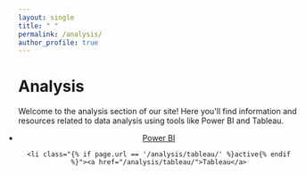 ```yaml
---
layout: single
title: " "
permalink: /analysis/
author_profile: true
---
```

# Analysis

Welcome to the analysis section of our site! Here you'll find information and resources related to data analysis using tools like Power BI and Tableau.

 <div class="container">
  <ul class="nav nav-pills">
    <li class="{% if page.url == '/analysis/power/' %}active{% endif %}"><a href="/analysis/power/">Power BI</a>
   </li>
    
    <li class="{% if page.url == '/analysis/tableau/' %}active{% endif %}"><a href="/analysis/tableau/">Tableau</a>
   </li>
   
  </ul>
</div> 
<style>
  .nav-pills {
    display: inline-block;
    margin: 0;
    padding: 0;
    text-align: center;
  }
  
  .nav-pills > li {
    display: inline-block;
  }
  
  .nav-pills > li > a {
    border-radius: 0;
    border: none;
    color: #555;
    font-weight: bold;
    margin-left: -1px;
    padding: 10px 20px;
  }
  
  .nav-pills > li.active > a,
  .nav-pills > li.active > a:focus {
    border: none;
    color: #555;
    font-weight: bold;
    background-color: #fff;
  }
  
  .nav-pills > li > a:hover {
    border: none;
    color: #555;
    font-weight: bold;
    background-color: #fff;
  }
</style>

<script src="{{ '/js/tabs.js' | relative_url }}"></script>
<link rel="stylesheet" href="{{ '/css/tabs.css' | relative_url }}">
<script src="https://code.jquery.com/jquery-3.6.0.min.js"></script>
<script src="https://maxcdn.bootstrapcdn.com/bootstrap/3.4.1/js/bootstrap.min.js"></script>

